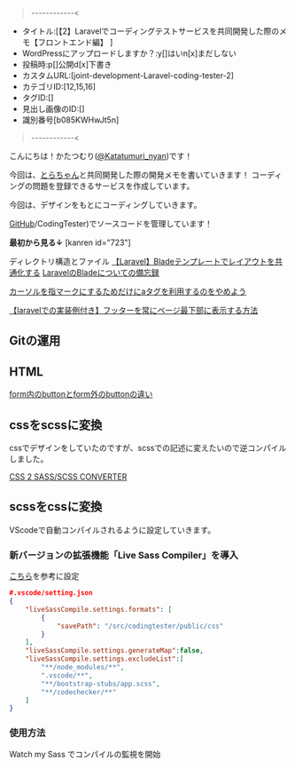 >------------<
- タイトル:[【2】Laravelでコーディングテストサービスを共同開発した際のメモ【フロントエンド編】 ]
- WordPressにアップロードしますか？:y[]はいn[x]まだしない
- 投稿時:p[]公開d[x]下書き
- カスタムURL:[joint-development-Laravel-coding-tester-2]
- カテゴリID:[12,15,16]
- タグID:[]
- 見出し画像のID:[]
- 識別番号[b085KWHwJt5n]
>------------<

<!-- ↓続き
[kanren id=""] -->

こんにちは！かたつむり([@Katatumuri_nyan](https://twitter.com/Katatumuri_nyan))です！

今回は、[とらちゃん](https://github.com/dt-torachan)と共同開発した際の開発メモを書いていきます！
コーディングの問題を登録できるサービスを作成しています。

今回は、デザインをもとにコーディングしていきます。

[GitHub](https://github.com/dt-torachan)/CodingTester)でソースコードを管理しています！

**最初から見る↓**
[kanren id="723"]

<!-- **前回を見る↓**
[kanren id=""] -->


ディレクトリ構造とファイル
[【Laravel】Bladeテンプレートでレイアウトを共通化する](https://nodoame.net/archives/10756)
[LaravelのBladeについての備忘録](https://qiita.com/sakashin10291029/items/27220f443d550338d347)

[カーソルを指マークにするためだけにaタグを利用するのをやめよう](https://zenn.dev/yukito0616/articles/c956de73b02ed8)

[【laravelでの実装例付き】フッターを常にページ最下部に表示する方法](https://note.com/kishiyyyyy/n/n56e2c3b0ba07)


## Gitの運用



## HTML
[form内のbuttonとform外のbuttonの違い](https://webbeginner.hatenablog.com/entry/2014/11/01/172318)


## cssをscssに変換
cssでデザインをしていたのですが、scssでの記述に変えたいので逆コンパイルしました。

[CSS 2 SASS/SCSS CONVERTER](http://css2sass.herokuapp.com/)


## scssをcssに変換
VScodeで自動コンパイルされるように設定していきます。

### 新バージョンの拡張機能「Live Sass Compiler」を導入

[こちら](https://github.com/glenn2223/vscode-live-sass-compiler/blob/HEAD/docs/settings.md)を参考に設定

```json
#.vscode/setting.json
{
    "liveSassCompile.settings.formats": [
        {
            "savePath": "/src/codingtester/public/css"
        }
    ],
    "liveSassCompile.settings.generateMap":false,
    "liveSassCompile.settings.excludeList":[
        "**/node_modules/**",
        ".vscode/**",
        "**/bootstrap-stubs/app.scss",
        "**/codechecker/**"
    ]
}
```

### 使用方法
Watch my Sass でコンパイルの監視を開始